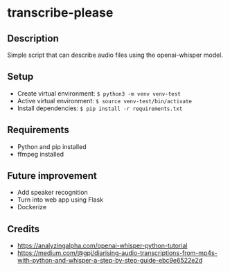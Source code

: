 # transcribe-please
## Description
Simple script that can describe audio files using the openai-whisper model.

## Setup
- Create virtual environment: ```$ python3 -m venv venv-test```
- Active virtual environment: ```$ source venv-test/bin/activate```
- Install dependencies: ```$ pip install -r requirements.txt```

## Requirements
- Python and pip installed 
- ffmpeg installed

## Future improvement
- Add speaker recognition
- Turn into web app using Flask
- Dockerize

## Credits
- https://analyzingalpha.com/openai-whisper-python-tutorial
- https://medium.com/@gpj/diarising-audio-transcriptions-from-mp4s-with-python-and-whisper-a-step-by-step-guide-ebc9e6522e2d
